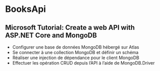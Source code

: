 # BooksApi
## Microsoft Tutorial: Create a web API with ASP.NET Core and MongoDB
- Configurer une base de données MongoDB hébergé sur Atlas
- Se connecter à une collection MongoDB et définir un schéma
- Réaliser une injection de dépendance pour le client MongoDB
- Effectuer les opération CRUD depuis l’API à l’aide de MongoDB.Driver 

